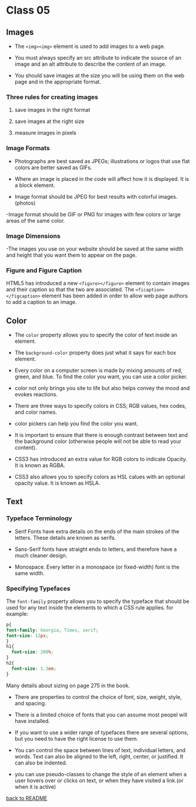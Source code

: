 # Class 05

## Images

- The `<img><img>` element is used to add images to a web page.

- You must always specify an src attribute to indicate the source of an image and an alt attribute to describe the content of an image.

- You should save images at the size you will be using them on the web page and in the appropriate format.

### Three rules for creating images

1. save images in the right format

1. save images at the right size

1. measure images in pixels

### Image Formats

- Photographs are best saved as JPEGs; illustrations or logos that use flat colors are better saved as GIFs.

- Where an image is placed in the code will affect how it is displayed. It is a block element.

- Image format should be JPEG for best results with colorful images. (photos)

-Image format should be GIF or PNG for images with few colors or large areas of the same color.

### Image Dimensions

-The images you use on your website should be saved at the same width and height that you want them to appear on the page.

### Figure and Figure Caption

HTML5 has introduced a new `<figure></figure>` element to contain images and their caption so that the two are associated. The `<ficaption></figcaption>` element has been added in order to allow web page authors to add a caption to an image.

## Color

- The `color` property allows you to specify the color of text inside an element.

- The `background-color` property does just what it says for each box element.

- Every color on a computer screen is made by mixing amounts of red, green, and blue. To find the color you want, you can use a color picker.

- color not only brings you site to life but also helps convey the mood and evokes reactions.

- There are three ways to specify colors in CSS; RGB values, hex codes, and color names.

- color pickers can help you find the color you want.

- It is important to ensure that there is enough contrast between text and the background color (otherwise people will not be able to read your content).

- CSS3 has introduced an extra value for RGB colors to indicate Opacity. It is known as RGBA.

- CSS3 also allows you to specify colors as HSL calues with an optional opacity value. It is known as HSLA.

## Text

### Typeface Terminology

- Serif Fonts have extra details on the ends of the main strokes of the letters. These details are known as serifs.

- Sans-Serif fonts have straight ends to letters, and therefore have a much cleaner design.

- Monospace. Every letter in a monospace (or fixed-width) font is the same width.

### Specifying Typefaces

The `font-family` property allows you to specify the typeface that should be used for any text inside the elements to which a CSS rule applies. for example:

```css
p{
font-family: Georgia, Times, serif;
font-size: 12px;
}
h1{
  font-size: 200%;
}
h2{
  font-size: 1.3em;
}
```

Many details about sizing on page 275 in the book.

- There are properties to control the choice of font, size, weight, style, and spacing.

- There is a limited choice of fonts that you can assume most peopel will have installed.

- If you want to use a wider range of typefaces there are several options, but you need to have the right license to use them.

- You can control the space between lines of text, individual letters, and words. Text can also be aligned to the left, right, center, or justified. It can also be indented.

- you can use pseudo-classes to change the style of an element when a user hovers over or clicks on text, or when they have visited a link.(or when it is active)

[back to README](../README.md)

